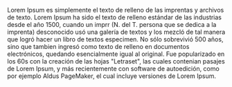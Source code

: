 Lorem Ipsum
 es 
 simplemente el texto de relleno de las imprentas y archivos de texto. Lorem Ipsum ha sido el texto de 
 relleno estándar de las industrias desde el año 1500, cuando un imprr (N. del T. persona que se dedica 
 a la imprenta) desconocido usó una galería de textos y los mezcló de tal manera que logró hacer un libro 
 de textos especimen. No sólo sobrevivió 500 años, sino que tambien ingresó como texto de relleno en 
 documentos electrónicos, quedando esencialmente igual al original. Fue popularizado en los 60s con la 
 creación de las hojas "Letraset", las cuales contenian pasajes de Lorem Ipsum, y más recientemente con 
 software de autoedición, como por ejemplo Aldus PageMaker, el cual incluye versiones de Lorem Ipsum.
